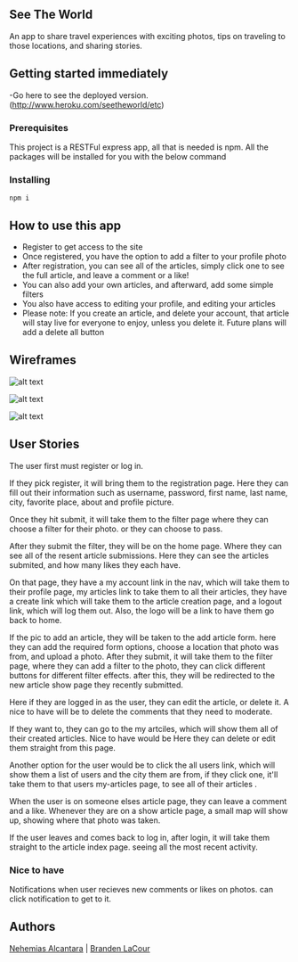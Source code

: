 ## See The World

An app to share travel experiences with exciting photos, tips on traveling to those locations, and sharing stories.

## Getting started immediately

-Go here to see the deployed version. (http://www.heroku.com/seetheworld/etc)

### Prerequisites

This project is a RESTFul express app, all that is needed is npm. All the packages will be installed for you with the below command

### Installing

```
npm i
```

## How to use this app

* Register to get access to the site
* Once registered, you have the option to add a filter to your profile photo
* After registration, you can see all of the articles, simply click one to see the full article, and leave a comment or a like!
* You can also add your own articles, and afterward, add some simple filters
* You also have access to editing your profile, and editing your articles
* Please note: If you create an article, and delete your account, that article will stay live for everyone to enjoy, unless you delete it. Future plans will add a delete all button

## Wireframes

![alt text](https://i.imgur.com/tI5ear6.jpg)

![alt text](https://i.imgur.com/UD4eqme.jpg)

![alt text](https://i.imgur.com/jU3KFhM.jpg?2)

## User Stories

The user first must register or log in.

If they pick register, it will bring them to the registration page.
Here they can fill out their information such as username, password, first name, last name, city, favorite place, about and profile picture.

Once they hit submit, it will take them to the filter page where they can choose a filter for their photo. or they can choose to pass.

After they submit the filter, they will be on the home page. Where they can see all of the resent article submissions.
Here they can see the articles submited, and how many likes they each have.


On that page, they have a my account link in the nav, which will take them to their profile page, my articles link to take them to all their articles, they have a create link which will take them to the article creation page, and a logout link, which will log them out. Also, the logo will be a link to have them go back to home.


If the pic to add an article, they will be taken to the add article form. here they can add the required form options, choose a location that photo was from, and upload a photo. After they submit, it will take them to the filter page, where they can add a filter to the photo, they can click different buttons for different filter effects. after this, they will be redirected to the new article show page they recently submitted.

Here if they are logged in as the user, they can edit the article, or delete it. A nice to have will be to delete the comments that they need to moderate.


If they want to, they can go to the my artciles, which will show them all of their created articles. Nice to have would be Here they can delete or edit them straight from this page.


Another option for the user would be to click the all users link, which will show them a list of users and the city them are from, if they click one, it'll take them to that users my-articles page, to see all of their articles .


When the user is on someone elses article page, they can leave a comment and a like. Whenever they are on a show article page, a small map will show up, showing where that photo was taken. 


If the user leaves and comes back to log in, after login, it will take them straight to the article index page. seeing all the most recent activity.

### Nice to have

Notifications when user recieves new comments or likes on photos. can click notification to get to it.



<!-- ## Built With

* [Dropwizard](http://www.dropwizard.io/1.0.2/docs/) - The web framework used
* [Maven](https://maven.apache.org/) - Dependency Management
* [ROME](https://rometools.github.io/rome/) - Used to generate RSS Feeds -->

## Authors
[Nehemias Alcantara](https://github.com/nemiasalc56) |
[Branden LaCour](https://github.com/BrandenLaCour)


